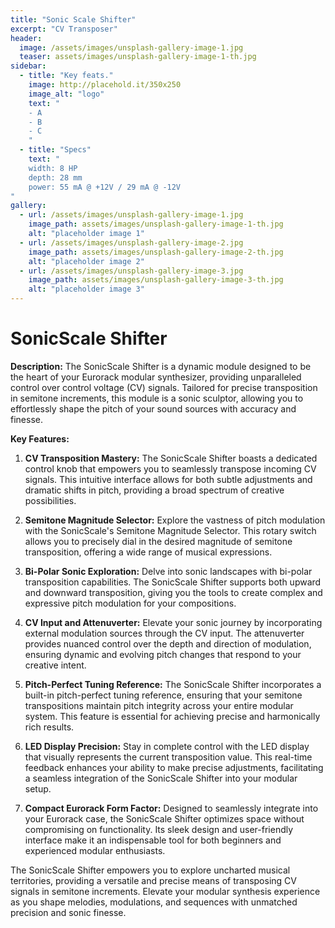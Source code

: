 ```yaml
---
title: "Sonic Scale Shifter"
excerpt: "CV Transposer"
header:
  image: /assets/images/unsplash-gallery-image-1.jpg
  teaser: assets/images/unsplash-gallery-image-1-th.jpg
sidebar:
  - title: "Key feats."
    image: http://placehold.it/350x250
    image_alt: "logo"
    text: "
    - A
    - B
    - C
    "
  - title: "Specs"
    text: "
    width: 8 HP
    depth: 28 mm
    power: 55 mA @ +12V / 29 mA @ -12V
"
gallery:
  - url: /assets/images/unsplash-gallery-image-1.jpg
    image_path: assets/images/unsplash-gallery-image-1-th.jpg
    alt: "placeholder image 1"
  - url: /assets/images/unsplash-gallery-image-2.jpg
    image_path: assets/images/unsplash-gallery-image-2-th.jpg
    alt: "placeholder image 2"
  - url: /assets/images/unsplash-gallery-image-3.jpg
    image_path: assets/images/unsplash-gallery-image-3-th.jpg
    alt: "placeholder image 3"
---
```

# SonicScale Shifter

**Description:**
The SonicScale Shifter is a dynamic module designed to be the heart of your Eurorack modular synthesizer, providing unparalleled control over control voltage (CV) signals. Tailored for precise transposition in semitone increments, this module is a sonic sculptor, allowing you to effortlessly shape the pitch of your sound sources with accuracy and finesse.

**Key Features:**

1. **CV Transposition Mastery:**
   The SonicScale Shifter boasts a dedicated control knob that empowers you to seamlessly transpose incoming CV signals. This intuitive interface allows for both subtle adjustments and dramatic shifts in pitch, providing a broad spectrum of creative possibilities.

2. **Semitone Magnitude Selector:**
   Explore the vastness of pitch modulation with the SonicScale's Semitone Magnitude Selector. This rotary switch allows you to precisely dial in the desired magnitude of semitone transposition, offering a wide range of musical expressions.

3. **Bi-Polar Sonic Exploration:**
   Delve into sonic landscapes with bi-polar transposition capabilities. The SonicScale Shifter supports both upward and downward transposition, giving you the tools to create complex and expressive pitch modulation for your compositions.

4. **CV Input and Attenuverter:**
   Elevate your sonic journey by incorporating external modulation sources through the CV input. The attenuverter provides nuanced control over the depth and direction of modulation, ensuring dynamic and evolving pitch changes that respond to your creative intent.

5. **Pitch-Perfect Tuning Reference:**
   The SonicScale Shifter incorporates a built-in pitch-perfect tuning reference, ensuring that your semitone transpositions maintain pitch integrity across your entire modular system. This feature is essential for achieving precise and harmonically rich results.

6. **LED Display Precision:**
   Stay in complete control with the LED display that visually represents the current transposition value. This real-time feedback enhances your ability to make precise adjustments, facilitating a seamless integration of the SonicScale Shifter into your modular setup.

7. **Compact Eurorack Form Factor:**
   Designed to seamlessly integrate into your Eurorack case, the SonicScale Shifter optimizes space without compromising on functionality. Its sleek design and user-friendly interface make it an indispensable tool for both beginners and experienced modular enthusiasts.

The SonicScale Shifter empowers you to explore uncharted musical territories, providing a versatile and precise means of transposing CV signals in semitone increments. Elevate your modular synthesis experience as you shape melodies, modulations, and sequences with unmatched precision and sonic finesse.
